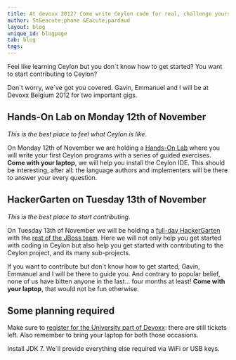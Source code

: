 ```yaml
---
title: At devoxx 2012? Come write Ceylon code for real, challenge yourself!
author: St&eacute;phane &Eacute;pardaud
layout: blog
unique_id: blogpage
tab: blog
tags:
---
```

Feel like learning Ceylon but you don´t know how to get started? You want to start contributing to Ceylon?

Don´t worry, we´ve got you covered. Gavin, Emmanuel and I will be at Devoxx Belgium 2012 for two important gigs.

## Hands-On Lab on Monday 12th of November

_This is the best place to feel what Ceylon is like_.

On Monday 12th of November we are holding a [Hands-On Lab](http://devoxx.com/display/DV12/Write+your+first+Ceylon+program+with+the+language+authors)
where you will write your first Ceylon programs with a series of guided
exercises. **Come with your laptop**, we will help you install the Ceylon IDE.
This should be interesting, after all: the language authors
and implementers will be there to answer your every question.

## HackerGarten on Tuesday 13th of November

_This is the best place to start contributing_.

On Tuesday 13th of November we will be holding a [full-day HackerGarten](http://www.devoxx.com/display/DV12/2012/09/25/More+Space+and+Content)
with the [rest of the JBoss team](http://lanyrd.com/2012/devoxx/syzdq/). Here we will not only help you get started with coding in Ceylon but also help you get
started with contributing to the Ceylon project, and its many sub-projects.

If you want to contribute but don´t
know how to get started, Gavin, Emmanuel and I will be there to guide you.
And contrary to popular belief, none of us have bitten anyone in the last... four months at least!
**Come with your laptop**, that would not be fun otherwise.

## Some planning required

Make sure to [register for the University part of Devoxx](https://reg.devoxx.com/): there are still tickets left.
Also remember to bring your laptop for both those occasions.

Install JDK 7.  We´ll provide everything else required 
via WiFi or USB keys.
